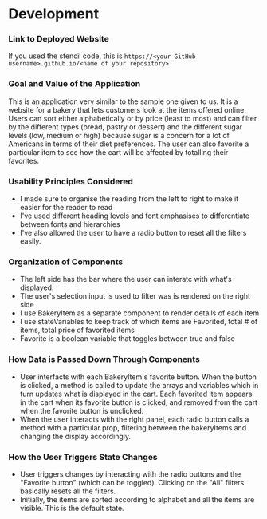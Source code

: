 # Development

### Link to Deployed Website
If you used the stencil code, this is `https://<your GitHub username>.github.io/<name of your repository>`

### Goal and Value of the Application
This is an application very similar to the sample one given to us. It is a website for a bakery that lets customers look at the items offered online. Users can sort either alphabetically or by price (least to most) and can filter by the different types (bread, pastry or dessert) and the different sugar levels (low, medium or high) because sugar is a concern for a lot of Americans in terms of their diet preferences. The user can also favorite a particular item to see how the cart will be affected by totalling their favorites. 

### Usability Principles Considered
- I made sure to organise the reading from the left to right to make it easier for the reader to read
- I've used different heading levels and font emphasises to differentiate between fonts and hierarchies
- I've also allowed the user to have a radio button to reset all the filters easily. 

### Organization of Components
- The left side has the bar where the user can interatc with what's displayed. 
- The user's selection input is used to filter was is rendered on the right side
- I use BakeryItem as a separate component to render details of each item
- I use stateVariables to keep track of which items are Favorited, total # of items, total price of favorited items
- Favorite is a boolean variable that toggles between true and false 

### How Data is Passed Down Through Components
- User interfacts with each BakeryItem's favorite button. When the button is clicked, a method is called to update the arrays and variables which in turn updates what is displayed in the cart. Each favorited item appears in the cart when its favorite button is clicked, and removed from the cart when the favorite button is unclicked.
- When the user interacts with the right panel, each radio button calls a method with a particular prop, filtering between the bakeryItems and changing the display accordingly. 

### How the User Triggers State Changes
- User triggers changes by interacting with the radio buttons and the "Favorite button" (which can be toggled). Clicking on the "All" filters basically resets all the filters. 
- Initially, the items are sorted according to alphabet and all the items are visible. This is the default state. 
